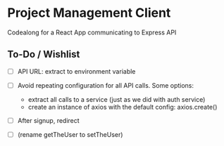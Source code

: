 # Project Management Client

Codealong for a React App communicating to Express API


## To-Do / Wishlist
- [ ] API URL: extract to environment variable
- [ ] Avoid repeating configuration for all API calls. Some options:
    - extract all calls to a service (just as we did with auth service)
    - create an instance of axios with the default config: axios.create()

- [ ] After signup, redirect

- [ ] (rename getTheUser to setTheUser)